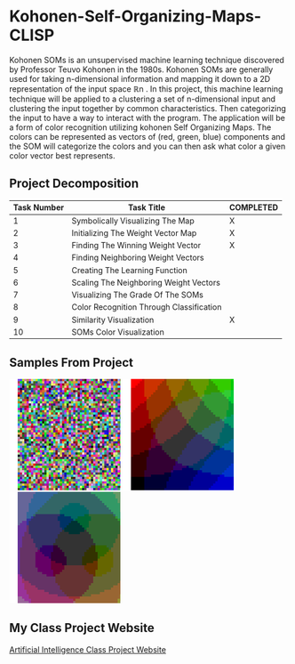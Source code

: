 # Kohonen-Self-Organizing-Maps-CLISP
Kohonen SOMs is an unsupervised machine learning technique discovered by Professor Teuvo Kohonen in the 1980s. Kohonen SOMs are generally used for taking n-dimensional information and mapping it down to a 2D representation of the input space ℝn . In this project, this machine learning technique will be applied to a clustering a set of n-dimensional input and clustering the input together by common characteristics. Then categorizing the input to have a way to interact with the program. The application will be a form of color recognition utilizing kohonen Self Organizing Maps. The colors can be represented as vectors of (red, green, blue) components and the SOM will categorize the colors and you can then ask what color a given color vector best represents.

## Project Decomposition
Task Number | Task Title | COMPLETED
----------- | ---------- | ---------
1 | Symbolically Visualizing The Map | X
2 | Initializing The Weight Vector Map | X
3 | Finding The Winning Weight Vector | X
4 | Finding Neighboring Weight Vectors | 
5 | Creating The Learning Function | 
6 | Scaling The Neighboring Weight Vectors | 
7 | Visualizing The Grade Of The SOMs | 
8 | Color Recognition Through Classification | 
9 | Similarity Visualization | X
10 | SOMs Color Visualization | 

## Samples From Project
![GitHub Logo](./Visuals/random.png)
![GitHub Logo](./Visuals/corner.png)
![GitHub Logo](./Visuals/center.png)

## My Class Project Website
[Artificial Intelligence Class Project Website](http://cs.oswego.edu/~kzeller/Portfolio/coursework/csc466/AI.html)